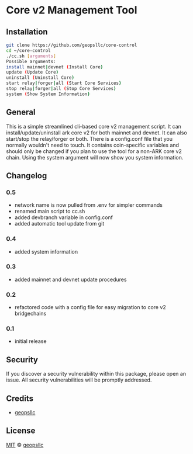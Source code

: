 # Core v2 Management Tool

## Installation

```sh
git clone https://github.com/geopsllc/core-control
cd ~/core-control
./cc.sh [arguments]
Possible arguments:
install mainnet|devnet (Install Core)
update (Update Core)
uninstall (Uninstall Core)
start relay|forger|all (Start Core Services)
stop relay|forger|all (Stop Core Services)
system (Show System Information)
```

## General
This is a simple streamlined cli-based core v2 management script. It can install/update/uninstall ark core v2 for both mainnet and 
devnet. It can also start/stop the relay/forger or both. There is a config.conf file that you normally wouldn't need to touch.
It contains coin-specific variables and should only be changed if you plan to use the tool for a non-ARK core v2 chain.
Using the system argument will now show you system information.

## Changelog

### 0.5
- network name is now pulled from .env for simpler commands
- renamed main script to cc.sh
- added devbranch variable in config.conf
- added automatic tool update from git

### 0.4
- added system information

### 0.3
- added mainnet and devnet update procedures

### 0.2
- refactored code with a config file for easy migration to core v2 bridgechains

### 0.1
- initial release

## Security

If you discover a security vulnerability within this package, please open an issue. All security vulnerabilities will be promptly addressed.

## Credits

- [geopsllc](https://github.com/geopsllc)

## License

[MIT](LICENSE) © [geopsllc](https://github.com/geopsllc)
